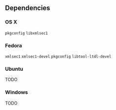 ## Dependencies

### OS X
`pkgconfig`
`libxmlsec1`

### Fedora
`xmlsec1`
`xmlsec1-devel`
`pkgconfig`
`libtool-ltdl-devel`

### Ubuntu
TODO

### Windows
TODO
